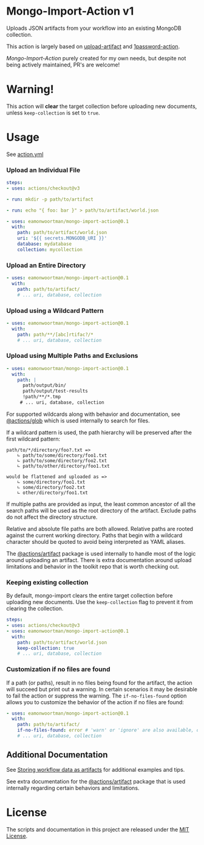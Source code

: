 # Mongo-Import-Action v1

Uploads JSON artifacts from your workflow into an existing MongoDB collection.


This action is largely based on [upload-artifact](https://github.com/actions/upload-artifact) and [1password-action](https://github.com/RobotsAndPencils/1password-action). 

*Mongo-Import-Action* purely created for my own needs, but despite not being actively maintained, PR's are welcome!

# Warning!
This action will **clear** the target collection before uploading new documents, unless `keep-collection` is set to `true`.  

# Usage

See [action.yml](action.yml)

### Upload an Individual File

```yaml
steps:
- uses: actions/checkout@v3

- run: mkdir -p path/to/artifact

- run: echo "{ foo: bar }" > path/to/artifact/world.json

- uses: eamonwoortman/mongo-import-action@0.1
  with:
    path: path/to/artifact/world.json
    uri: '${{ secrets.MONGODB_URI }}'
    database: mydatabase
    collection: mycollection

```

### Upload an Entire Directory

```yaml
- uses: eamonwoortman/mongo-import-action@0.1
  with:
    path: path/to/artifact/
    # ... uri, database, collection
```

### Upload using a Wildcard Pattern

```yaml
- uses: eamonwoortman/mongo-import-action@0.1
  with:
    path: path/**/[abc]rtifac?/*
    # ... uri, database, collection
```

### Upload using Multiple Paths and Exclusions

```yaml
- uses: eamonwoortman/mongo-import-action@0.1
  with:
    path: |
      path/output/bin/
      path/output/test-results
      !path/**/*.tmp
     # ... uri, database, collection
```

For supported wildcards along with behavior and documentation, see [@actions/glob](https://github.com/actions/toolkit/tree/main/packages/glob) which is used internally to search for files.

If a wildcard pattern is used, the path hierarchy will be preserved after the first wildcard pattern:

```
path/to/*/directory/foo?.txt =>
    ∟ path/to/some/directory/foo1.txt
    ∟ path/to/some/directory/foo2.txt
    ∟ path/to/other/directory/foo1.txt

would be flattened and uploaded as =>
    ∟ some/directory/foo1.txt
    ∟ some/directory/foo2.txt
    ∟ other/directory/foo1.txt
```

If multiple paths are provided as input, the least common ancestor of all the search paths will be used as the root directory of the artifact. Exclude paths do not affect the directory structure.

Relative and absolute file paths are both allowed. Relative paths are rooted against the current working directory. Paths that begin with a wildcard character should be quoted to avoid being interpreted as YAML aliases.

The [@actions/artifact](https://github.com/actions/toolkit/tree/main/packages/artifact) package is used internally to handle most of the logic around uploading an artifact. There is extra documentation around upload limitations and behavior in the toolkit repo that is worth checking out.


### Keeping existing collection
By default, mongo-import clears the entire target collection before uploading new documents.
Use the `keep-collection` flag to prevent it from clearing the collection.

```yaml
steps:
- uses: actions/checkout@v3
- uses: eamonwoortman/mongo-import-action@0.1
  with:
    path: path/to/artifact/world.json
    keep-collection: true
    # ... uri, database, collection

```


### Customization if no files are found

If a path (or paths), result in no files being found for the artifact, the action will succeed but print out a warning. In certain scenarios it may be desirable to fail the action or suppress the warning. The `if-no-files-found` option allows you to customize the behavior of the action if no files are found:

```yaml
- uses: eamonwoortman/mongo-import-action@0.1
  with:
    path: path/to/artifact/
    if-no-files-found: error # 'warn' or 'ignore' are also available, defaults to `warn`
    # ... uri, database, collection
```

## Additional Documentation

See [Storing workflow data as artifacts](https://docs.github.com/en/actions/advanced-guides/storing-workflow-data-as-artifacts) for additional examples and tips.

See extra documentation for the [@actions/artifact](https://github.com/actions/toolkit/blob/main/packages/artifact/docs/additional-information.md) package that is used internally regarding certain behaviors and limitations.

# License

The scripts and documentation in this project are released under the [MIT License](LICENSE).